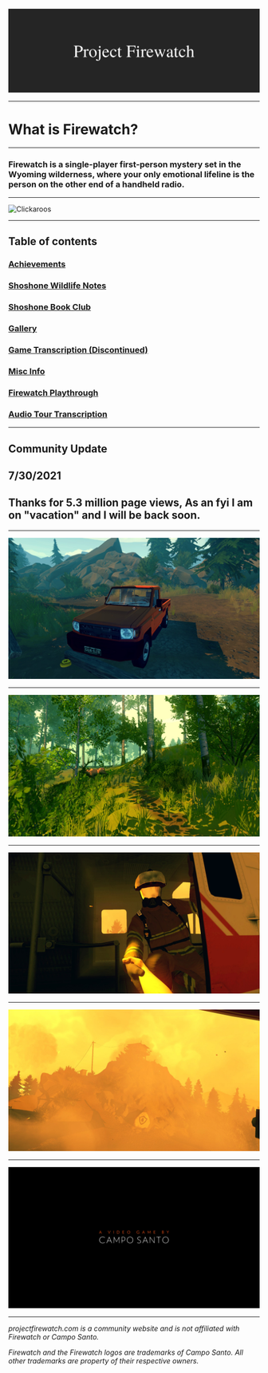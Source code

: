 ![Header](/cdn/header.png) 

---

# What is Firewatch?

---
 
### Firewatch is a single-player first-person mystery set in the Wyoming wilderness, where your only emotional lifeline is the person on the other end of a handheld radio.

---


![Clickaroos](https://camo.githubusercontent.com/612c403f0241d9c1edf9ea44167dc013cb6de7457457f6e7c0a1373b3b5db65c/68747470733a2f2f686974732e736565796f756661726d2e636f6d2f6170692f636f756e742f696e63722f62616467652e7376673f75726c3d68747470732533412532462532466769746875622e636f6d253246536f7068696141746b696e736f6e2532464669726577617463682d477569646526636f756e745f62673d253233323532353235267469746c655f62673d2532333235323532352669636f6e3d2669636f6e5f636f6c6f723d253233453745374537267469746c653d436c69636b61726f6f7326656467655f666c61743d74727565)

---

## Table of contents

### [Achievements](/achievements/)

### [Shoshone Wildlife Notes](/shoshonewildlifenotes/)

### [Shoshone Book Club](/shoshonebookclub/)

### [Gallery](/gallery/)

### [Game Transcription (Discontinued)](/transcription/)

### [Misc Info](/info/)

### [Firewatch Playthrough](/playthrough/)

### [Audio Tour Transcription](/cdn/FirewatchAudioTour.pdf)

---

## Community Update

## 7/30/2021

## Thanks for 5.3 million page views, As an fyi I am on "vacation" and I will be back soon.


---

![Firewatch Photo](/cdn/20201109190843_1.jpg)

---
 
![Firewatch Photo](/cdn/20201109191235_1.jpg)

---
![Firewatch Photo](/cdn/20200701135637_1.jpg)

---

![Firewatch Photo](/cdn/20200701135646_1.jpg)

---
 
![Firewatch Intro](/cdn/20200701135654_1.jpg)

---

*projectfirewatch.com is a community website and is not affiliated with Firewatch or Campo Santo.*

*Firewatch and the Firewatch logos are trademarks of Campo Santo. All other trademarks are property of their respective owners.*
